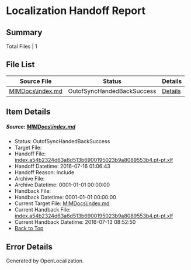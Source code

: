 # <a name='report-top'></a> Localization Handoff Report

## Summary
 Total Files | 1

## File List
 Source File | Status | Details 
 ----------- | ------ | ------- 
 [MIMDocs\index.md](https://github.com/Microsoft/MIMDocs-pr/blob/6b59ef1891f00c57956070b0cd0193c26431d00a/MIMDocs/index.md) | OutofSyncHandedBackSuccess | [Details](#479e4d5a1b21ea51b871257458618aca2407d35d80)

## Item Details
##### <a name='479e4d5a1b21ea51b871257458618aca2407d35d80'></a> Source: [MIMDocs\index.md](https://github.com/Microsoft/MIMDocs-pr/blob/6b59ef1891f00c57956070b0cd0193c26431d00a/MIMDocs/index.md)
* Status: OutofSyncHandedBackSuccess
* Target File: 
* Handoff File: [index.a54b2324d63a6d513b6900195023b9a8089553b4.pt-pt.xlf](https://github.com/Microsoft/EM.handoff/blob/8c7fbfab4e8cbde1bd972bc39cf6e4cf3247167d/ol-handoff/Microsoft/MIMDocs-pr.pt-pt/master/index.a54b2324d63a6d513b6900195023b9a8089553b4.pt-pt.xlf)
* Handoff Datetime: 2016-07-16 01:06:43
* Handoff Reason: Include
* Archive File: 
* Archive Datetime: 0001-01-01 00:00:00
* Handback File: 
* Handback Datetime: 0001-01-01 00:00:00
* Current Target File: [MIMDocs\index.md](https://github.com/Microsoft/MIMDocs-pr.pt-pt/blob/b156211ac58c6795b5213b44e78fbb3bc753fa02/MIMDocs/index.md)
* Current Handback File: [index.a54b2324d63a6d513b6900195023b9a8089553b4.pt-pt.xlf](https://github.com/Microsoft/EM.handback/blob/9f8b162341bc4b947746ed0203339c8407262867/ol-handback/Microsoft/MIMDocs-pr.pt-pt/master/index.a54b2324d63a6d513b6900195023b9a8089553b4.pt-pt.xlf)
* Current Handback Datetime: 2016-07-13 08:52:50
* [Back to Top](#report-top)


## Error Details

Generated by OpenLocalization.
